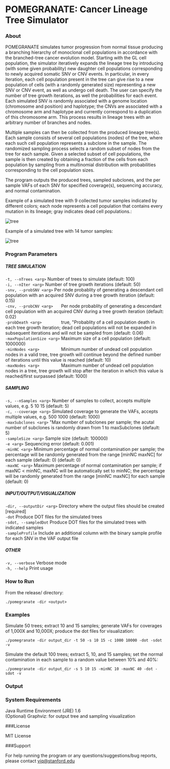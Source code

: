 POMEGRANATE: Cancer Lineage Tree Simulator
============

### About

POMEGRANATE simulates tumor progression from normal tissue producing a branching hierarchy of monoclonal cell populations in accordance with the branched-tree cancer evolution model. Starting with the GL cell population, the simulator iteratively expands the lineage tree by introducing (with some given probability) new daughter cell populations corresponding to newly acquired somatic SNV or CNV events. In particular, in every iteration, each cell population present in the tree can give rise to a new population of cells (with a randomly generated size) representing a new SNV or CNV event, as well as undergo cell death. The user can specify the number of tree growth iterations, as well the probabilities for each event. Each simulated SNV is randomly associated with a genome location (chromosome and position) and haplotype; the CNVs are associated with a chromosome arm and haplotype and currently correspond to a duplication of this chromosome arm. This process results in lineage trees with an arbitrary number of branches and nodes. 

Multiple samples can then be collected from the produced lineage tree(s). Each sample consists of several cell populations (nodes) of the tree, where each such cell population represents a subclone in the sample. The randomized sampling process selects a random subset of nodes from the tree for each sample. Given a selected subset of cell populations, the sample is then created by obtaining a fraction of the cells from each population by sampling from a multinomial distribution with probabilities corresponding to the cell population sizes. 

The program outputs the produced trees, sampled subclones, and the per sample VAFs of each SNV for specified coverage(s), sequencing accuracy, and normal contamination.

Example of a simulated tree with 9 collected tumor samples indicated by different colors; each node represents a cell population that contains every mutation in its lineage; gray indicates dead cell populations.: 

![tree]( https://github.com/viq854/pomegranate/blob/master/data/examples/t3_s10.png "Simulated tree example")

Example of a simulated tree with 14 tumor samples: 

![tree]( https://github.com/viq854/pomegranate/blob/master/data/examples/t1_s15.png "Simulated tree example")

### Program Parameters

##### TREE SIMULATION

```-t, --nTrees <arg>``` Number of trees to simulate (default: 100)  
```-i, --nIter <arg>``` Number of tree growth iterations (default: 50)  
```-snv, --probSNV <arg>``` Per node probablity of generating a descendant cell population with an acquired SNV during a tree growth iteration (default: 0.15)  
```-cnv, --probCNV <arg>   ``` Per node probablity of generating a descendant cell population with an acquired CNV during a tree growth iteration (default: 0.02)  
```-probDeath <arg>        ``` true, "Probablity of a cell population death in each tree growth iteration; dead cell populations will not be expanded in subsequent iterations and will not be sampled from (default: 0.06)  
```-maxPopulationSize <arg>``` Maximum size of a cell population (default: 1000000)  
```-minNodes <arg>         ``` Minimum number of undead cell population nodes in a valid tree, tree growth will continue beyond the defined number of iterations until this value is reached (default: 10)  
```-maxNodes <arg>         ``` Maximum number of undead cell population nodes in a tree, tree growth will stop after the iteration in which this value is reached/first surpassed (default: 1000)
		
##### SAMPLING

```-s, --nSamples <arg>``` Number of samples to collect, accepts multiple values, e.g. 5 10 15 (default: 5)  
```-c, --coverage <arg>``` Simulated coverage to generate the VAFs, accepts multiple values, e.g. 500 1000 (default: 1000)  
```-maxSubclones <arg>``` "Max number of subclones per sample; the acutal number of subclones is randomly drawn from 1 to maxSubclones (default: 5)  
```-sampleSize <arg>``` Sample size (default: 100000)  
```-e <arg>``` Sequencing error (default: 0.001)  
```-minNC <arg>``` Minimum percentage of normal contamination per sample; the percentage will be randomly generated from the range [minNC maxNC] for each sample (default: 0) (default: 0)  
```-maxNC <arg>``` Maximum percentage of normal contamination per sample; if maxNC < minNC, maxNC will be automatically set to minNC; the percentage will be randomly generated from the range [minNC maxNC] for each sample (default: 0) 
		
##### INPUT/OUTPUT/VISUALIZATION  

```-dir, --outputDir <arg>``` Directory where the output files should be created [required]  
```-dot``` Produce DOT files for the simulated trees  
```-sdot, --sampledDot``` Produce DOT files for the simulated trees with indicated samples  
```-sampleProfile``` Include an additional column with the binary sample profile for each SNV in the VAF output file
		
##### OTHER

```-v, --verbose``` Verbose mode  
```-h, --help``` Print usage  

### How to Run

From the release/ directory:

```
./pomegranate -dir <output>
```

### Examples

Simulate 50 trees; extract 10 and 15 samples; generate VAFs for coverages of 1,000X and 10,000X; produce the dot files for visualization:
```
./pomegranate -dir output_dir -t 50 -s 10 15 -c 1000 10000 -dot -sdot -v
```

Simulate the default 100 trees; extract 5, 10, and 15 samples; set the normal contamination in each sample to a random value between 10% and 40%:
```
./pomegranate -dir output_dir -s 5 10 15 -minNC 10 -maxNC 40 -dot -sdot -v
```

### Output 

### System Requirements

Java Runtime Environment (JRE) 1.6  
(Optional) Graphviz: for output tree and sampling visualization 

###License

MIT License 

###Support

For help running the program or any questions/suggestions/bug reports, please contact viq@stanford.edu
